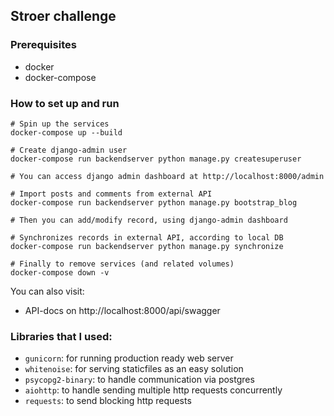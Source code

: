 ## Stroer challenge

### Prerequisites
  - docker
  - docker-compose


### How to set up and run
```shell
# Spin up the services
docker-compose up --build

# Create django-admin user
docker-compose run backendserver python manage.py createsuperuser

# You can access django admin dashboard at http://localhost:8000/admin

# Import posts and comments from external API
docker-compose run backendserver python manage.py bootstrap_blog 

# Then you can add/modify record, using django-admin dashboard

# Synchronizes records in external API, according to local DB
docker-compose run backendserver python manage.py synchronize

# Finally to remove services (and related volumes)
docker-compose down -v
```

You can also visit:
- API-docs on http://localhost:8000/api/swagger


### Libraries that I used:
- `gunicorn`: for running production ready web server
- `whitenoise`: for serving staticfiles as an easy solution
- `psycopg2-binary`: to handle communication via postgres
- `aiohttp`: to handle sending multiple http requests concurrently
- `requests`: to send blocking http requests
